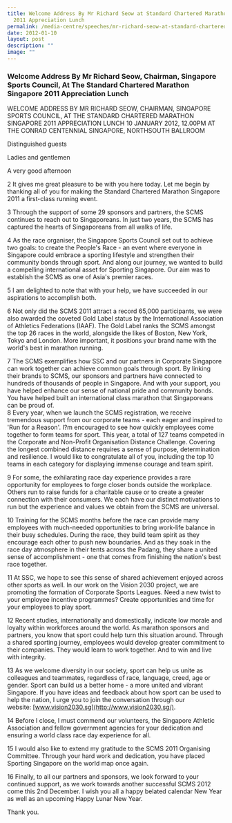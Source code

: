 ```yaml
---
title: Welcome Address By Mr Richard Seow at Standard Chartered Marathon Spore
  2011 Appreciation Lunch
permalink: /media-centre/speeches/mr-richard-seow-at-standard-chartered-marathon-spore-2011-appreciation-lunch/
date: 2012-01-10
layout: post
description: ""
image: ""
---
```

### **Welcome Address By Mr Richard Seow, Chairman, Singapore Sports Council, At The Standard Chartered Marathon Singapore 2011 Appreciation Lunch**

WELCOME ADDRESS BY MR RICHARD SEOW, CHAIRMAN, SINGAPORE SPORTS COUNCIL, AT THE STANDARD CHARTERED MARATHON SINGAPORE 2011 APPRECIATION LUNCH
10 JANUARY 2012, 12.00PM AT THE CONRAD CENTENNIAL SINGAPORE, NORTHSOUTH BALLROOM

Distinguished guests  
  
Ladies and gentlemen  
  
A very good afternoon  
  
2 It gives me great pleasure to be with you here today. Let me begin by thanking all of you for making the Standard Chartered Marathon Singapore 2011 a first-class running event.  
  
3 Through the support of some 29 sponsors and partners, the SCMS continues to reach out to Singaporeans. In just two years, the SCMS has captured the hearts of Singaporeans from all walks of life.  
  
4 As the race organiser, the Singapore Sports Council set out to achieve two goals: to create the People's Race - an event where everyone in Singapore could embrace a sporting lifestyle and strengthen their community bonds through sport. And along our journey, we wanted to build a compelling international asset for Sporting Singapore. Our aim was to establish the SCMS as one of Asia's premier races.  
  
5 I am delighted to note that with your help, we have succeeded in our aspirations to accomplish both.  
  
6 Not only did the SCMS 2011 attract a record 65,000 participants, we were also awarded the coveted Gold Label status by the International Association of Athletics Federations (IAAF). The Gold Label ranks the SCMS amongst the top 26 races in the world, alongside the likes of Boston, New York, Tokyo and London. More important, it positions your brand name with the world's best in marathon running.  
  
7 The SCMS exemplifies how SSC and our partners in Corporate Singapore can work together can achieve common goals through sport. By linking their brands to SCMS, our sponsors and partners have connected to hundreds of thousands of people in Singapore. And with your support, you have helped enhance our sense of national pride and community bonds. You have helped built an international class marathon that Singaporeans can be proud of.  
8 Every year, when we launch the SCMS registration, we receive tremendous support from our corporate teams - each eager and inspired to 'Run for a Reason'. I?m encouraged to see how quickly employees come together to form teams for sport. This year, a total of 127 teams competed in the Corporate and Non-Profit Organisation Distance Challenge. Covering the longest combined distance requires a sense of purpose, determination and resilience. I would like to congratulate all of you, including the top 10 teams in each category for displaying immense courage and team spirit.  
  
9 For some, the exhilarating race day experience provides a rare opportunity for employees to forge closer bonds outside the workplace. Others run to raise funds for a charitable cause or to create a greater connection with their consumers. We each have our distinct motivations to run but the experience and values we obtain from the SCMS are universal.  
  
10 Training for the SCMS months before the race can provide many employees with much-needed opportunities to bring work-life balance in their busy schedules. During the race, they build team spirit as they encourage each other to push new boundaries. And as they soak in the race day atmosphere in their tents across the Padang, they share a united sense of accomplishment - one that comes from finishing the nation's best race together.  
  
11 At SSC, we hope to see this sense of shared achievement enjoyed across other sports as well. In our work on the Vision 2030 project, we are promoting the formation of Corporate Sports Leagues. Need a new twist to your employee incentive programmes? Create opportunities and time for your employees to play sport.  
  
12 Recent studies, internationally and domestically, indicate low morale and loyalty within workforces around the world. As marathon sponsors and partners, you know that sport could help turn this situation around. Through a shared sporting journey, employees would develop greater commitment to their companies. They would learn to work together. And to win and live with integrity.  
  
13 As we welcome diversity in our society, sport can help us unite as colleagues and teammates, regardless of race, language, creed, age or gender. Sport can build us a better home - a more united and vibrant Singapore. If you have ideas and feedback about how sport can be used to help the nation, I urge you to join the conversation through our website: [www.vision2030.sg](http://www.vision2030.sg/).  
  
14 Before I close, I must commend our volunteers, the Singapore Athletic Association and fellow government agencies for your dedication and ensuring a world class race day experience for all.  
  
15 I would also like to extend my gratitude to the SCMS 2011 Organising Committee. Through your hard work and dedication, you have placed Sporting Singapore on the world map once again.  
  
16 Finally, to all our partners and sponsors, we look forward to your continued support, as we work towards another successful SCMS 2012 come this 2nd December. I wish you all a happy belated calendar New Year as well as an upcoming Happy Lunar New Year.  
  
Thank you.